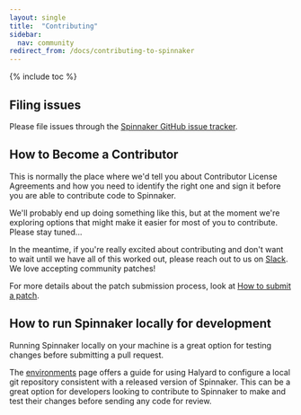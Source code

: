 ```yaml
---
layout: single
title:  "Contributing"
sidebar:
  nav: community
redirect_from: /docs/contributing-to-spinnaker
---
```


{% include toc %}

## Filing issues

Please file issues through the [Spinnaker GitHub issue tracker](https://github.com/spinnaker/spinnaker/issues).

## How to Become a Contributor

This is normally the place where we'd tell you about Contributor License Agreements and how you need to identify the right one and sign it before you are able to contribute code to Spinnaker.

We'll probably end up doing something like this, but at the moment we're exploring options that might make it easier for most of you to contribute. Please stay tuned...

In the meantime, if you're really excited about contributing and don't want to wait until we have all of this worked out, please reach out to us on [Slack](http://join.spinnaker.io). We love accepting community patches!

For more details about the patch submission process, look at [How to submit a patch](/community/contributing/submitting/).

## How to run Spinnaker locally for development

Running Spinnaker locally on your machine is a great option for testing changes before submitting a pull request.

The [environments](/setup/install/environment/#local-git) page offers a guide for using Halyard to configure a local git repository consistent with a released version of Spinnaker. This can be a great option for developers looking to contribute to Spinnaker to make and test their changes before sending any code for review.
